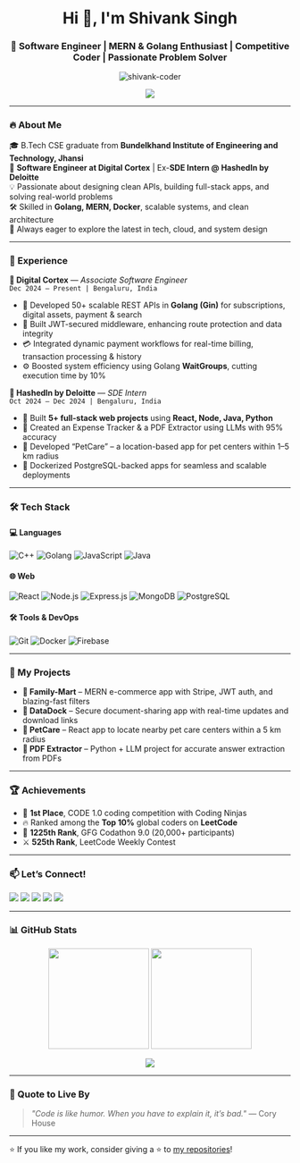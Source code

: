 <h1 align="center">Hi 👋, I'm Shivank Singh</h1>
<h3 align="center">🚀 Software Engineer | MERN & Golang Enthusiast | Competitive Coder | Passionate Problem Solver</h3>

<p align="center">
  <img src="https://komarev.com/ghpvc/?username=shivank-coder&label=Profile%20views&color=brightgreen&style=flat-square" alt="shivank-coder" />
</p>

<p align="center">
  <a href="https://github.com/ryo-ma/github-profile-trophy">
    <img src="https://github-profile-trophy.vercel.app/?username=shivank-coder&theme=gruvbox&title=Stars,Followers,Commit,Repositories,PullRequest,Issues" />
  </a>
</p>

---

### 🔥 About Me

🎓 B.Tech CSE graduate from **Bundelkhand Institute of Engineering and Technology, Jhansi**  
💼 **Software Engineer at Digital Cortex** | Ex-**SDE Intern @ HashedIn by Deloitte**  
💡 Passionate about designing clean APIs, building full-stack apps, and solving real-world problems  
🛠️ Skilled in **Golang, MERN, Docker**, scalable systems, and clean architecture  
🚀 Always eager to explore the latest in tech, cloud, and system design  

---

### 💼 Experience

**🔹 Digital Cortex** — *Associate Software Engineer*  
`Dec 2024 – Present | Bengaluru, India`  
- 🔧 Developed 50+ scalable REST APIs in **Golang (Gin)** for subscriptions, digital assets, payment & search  
- 🔐 Built JWT-secured middleware, enhancing route protection and data integrity  
- 💳 Integrated dynamic payment workflows for real-time billing, transaction processing & history  
- ⚙️ Boosted system efficiency using Golang **WaitGroups**, cutting execution time by 10%

**🔹 HashedIn by Deloitte** — *SDE Intern*  
`Oct 2024 – Dec 2024 | Bengaluru, India`  
- 🧠 Built **5+ full-stack web projects** using **React, Node, Java, Python**  
- 🧾 Created an Expense Tracker & a PDF Extractor using LLMs with 95% accuracy  
- 🐾 Developed “PetCare” – a location-based app for pet centers within 1–5 km radius  
- 🐳 Dockerized PostgreSQL-backed apps for seamless and scalable deployments

---

### 🛠️ Tech Stack

#### 💻 Languages
![C++](https://img.shields.io/badge/-C++-00599C?style=flat-square&logo=cplusplus&logoColor=white)
![Golang](https://img.shields.io/badge/-Golang-00ADD8?style=flat-square&logo=go&logoColor=white)
![JavaScript](https://img.shields.io/badge/-JavaScript-F7DF1E?style=flat-square&logo=javascript&logoColor=black)
![Java](https://img.shields.io/badge/-Java-007396?style=flat-square&logo=java&logoColor=white)

#### 🌐 Web
![React](https://img.shields.io/badge/-React-20232A?style=flat-square&logo=react)
![Node.js](https://img.shields.io/badge/-Node.js-339933?style=flat-square&logo=node.js&logoColor=white)
![Express.js](https://img.shields.io/badge/-Express.js-000000?style=flat-square&logo=express&logoColor=white)
![MongoDB](https://img.shields.io/badge/-MongoDB-47A248?style=flat-square&logo=mongodb&logoColor=white)
![PostgreSQL](https://img.shields.io/badge/-PostgreSQL-336791?style=flat-square&logo=postgresql&logoColor=white)

#### 🛠 Tools & DevOps
![Git](https://img.shields.io/badge/-Git-F05032?style=flat-square&logo=git&logoColor=white)
![Docker](https://img.shields.io/badge/-Docker-2496ED?style=flat-square&logo=docker&logoColor=white)
![Firebase](https://img.shields.io/badge/-Firebase-FFCA28?style=flat-square&logo=firebase&logoColor=white)

---

### 🚀 My Projects

- **🛒 Family-Mart** – MERN e-commerce app with Stripe, JWT auth, and blazing-fast filters  
- **📂 DataDock** – Secure document-sharing app with real-time updates and download links  
- **🐾 PetCare** – React app to locate nearby pet care centers within a 5 km radius  
- **📄 PDF Extractor** – Python + LLM project for accurate answer extraction from PDFs  

---

### 🏆 Achievements

- 🥇 **1st Place**, CODE 1.0 coding competition with Coding Ninjas  
- 🔥 Ranked among the **Top 10%** global coders on **LeetCode**  
- 🥈 **1225th Rank**, GFG Codathon 9.0 (20,000+ participants)  
- ⚔️ **525th Rank**, LeetCode Weekly Contest  

---

### 📫 Let’s Connect!

<p align="left">
  <a href="mailto:shivankjh02@gmail.com"><img src="https://img.shields.io/badge/Gmail-shivankjh02@gmail.com-red?style=flat-square&logo=gmail&logoColor=white"/></a>
  <a href="https://linkedin.com/in/shivank-singh-918294212/"><img src="https://img.shields.io/badge/LinkedIn-Shivank%20Singh-blue?style=flat-square&logo=linkedin&logoColor=white"/></a>
  <a href="https://www.codechef.com/users/thelastsavior"><img src="https://img.shields.io/badge/CodeChef-TheLastSavior-brightgreen?style=flat-square&logo=codechef"/></a>
  <a href="https://www.leetcode.com/shivank_02_/"><img src="https://img.shields.io/badge/LeetCode-shivank_02_-FFA116?style=flat-square&logo=leetcode&logoColor=white"/></a>
  <a href="https://auth.geeksforgeeks.org/user/shiv_02_/"><img src="https://img.shields.io/badge/GFG-shiv_02_-1F8B4C?style=flat-square&logo=geeksforgeeks&logoColor=white"/></a>
</p>

---

### 📊 GitHub Stats

<p align="center">
  <img src="https://github-readme-stats.vercel.app/api?username=shivank-coder&show_icons=true&theme=github_dark" height="180"/>
  <img src="https://github-readme-stats.vercel.app/api/top-langs/?username=shivank-coder&layout=compact&theme=github_dark" height="180"/>
</p>

<p align="center">
  <img src="https://github-readme-streak-stats.herokuapp.com/?user=shivank-coder&theme=github-dark" />
</p>

---

### 💬 Quote to Live By

> _"Code is like humor. When you have to explain it, it’s bad."_ — Cory House

---

⭐ If you like my work, consider giving a ⭐ to [my repositories](https://github.com/shivank-coder)!
